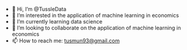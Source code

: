 - 👋 Hi, I’m @TussleData
- 👀 I’m interested in the application of machine learning in economics
- 🌱 I’m currently learning data science
- 💞️ I’m looking to collaborate on the application of machine learning in economics
- 📫 How to reach me: tusmun93@gmail.com

<!---
TussleData/TussleData is a ✨ special ✨ repository because its `README.md` (this file) appears on your GitHub profile.
You can click the Preview link to take a look at your changes.
--->
